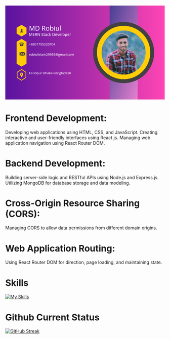 

![Header](https://raw.githubusercontent.com/Robiul704/Robiul704/main/20231209_005523_0000.png)

# Frontend Development:

Developing web applications using HTML, CSS, and JavaScript.
Creating interactive and user-friendly interfaces using React.js.
Managing web application navigation using React Router DOM.

# Backend Development:

Building server-side logic and RESTful APIs using Node.js and Express.js.
Utilizing MongoDB for database storage and data modeling.

# Cross-Origin Resource Sharing (CORS):

Managing CORS to allow data permissions from different domain origins.

# Web Application Routing:

Using React Router DOM for direction, page loading, and maintaining state.


# Skills
[![My Skills](https://skillicons.dev/icons?i=mongodb,js,react,github,nodejs,nextjs,firebase,html,css,tailwind,vercel,vite,vscode,instagram,linkedin,netlify,regex,materialui,figma&theme=light)](https://skillicons.dev)

# Github Current Status

[![GitHub Streak](https://github-readme-streak-stats.herokuapp.com?user=Robiul704&theme=dark&date_format=j%20M%5B%20Y%5D)](https://git.io/streak-stats)


